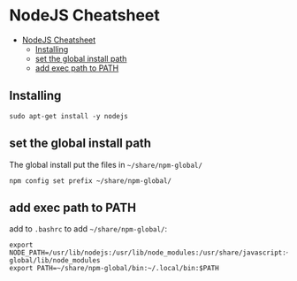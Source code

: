 # NodeJS Cheatsheet
<!-- TOC depthFrom:1 depthTo:6 withLinks:1 updateOnSave:1 orderedList:0 -->

- [NodeJS Cheatsheet](#nodejs-cheatsheet)
	- [Installing](#installing)
	- [set the global install path](#set-the-global-install-path)
	- [add exec path to PATH](#add-exec-path-to-path)

<!-- /TOC -->

## Installing

    sudo apt-get install -y nodejs

## set the global install path
The global install put the files in `~/share/npm-global/`

    npm config set prefix ~/share/npm-global/

## add exec path to PATH
add to `.bashrc` to add `~/share/npm-global/`:

    export NODE_PATH=/usr/lib/nodejs:/usr/lib/node_modules:/usr/share/javascript:~/share/npm-global/lib/node_modules
    export PATH=~/share/npm-global/bin:~/.local/bin:$PATH
